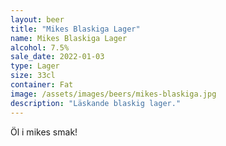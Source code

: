 ```yaml
---
layout: beer
title: "Mikes Blaskiga Lager"
name: Mikes Blaskiga Lager
alcohol: 7.5%
sale_date: 2022-01-03
type: Lager
size: 33cl
container: Fat
image: /assets/images/beers/mikes-blaskiga.jpg
description: "Läskande blaskig lager."
---
```


Öl i mikes smak!
